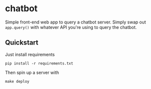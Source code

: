 # chatbot

Simple front-end web app to query a chatbot server. Simply swap out `app.query()` with whatever API you're using to query the chatbot.

## Quickstart

Just install requirements
```
pip install -r requirements.txt
```

Then spin up a server with 
```
make deploy
```
